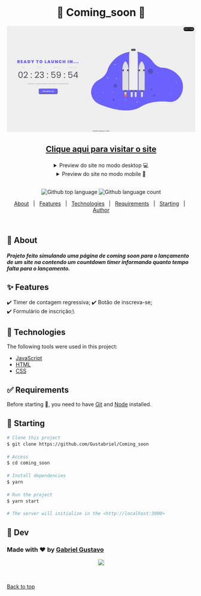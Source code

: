 &#xa0;


<h1 align="center">&#x1F680 Coming_soon &#x1F680</h1>


<p align="center"> <img src="./images/rdm/2022-02-06 02-28-56.gif"> </p>


## <a href="https://gustabriel.github.io/Coming-soon/"  ><p align="center">Clique aqui para visitar o site<p></a>
</div>

<details close align="center">
  <summary> 
     Preview do site no modo desktop 💻
  </summary>
   <h1 style="margin: auto">
   <img src="./images/rdm/home-desk.png">
   </h1>
</details>

<details close align="center">
  <summary> 
     Preview do site no modo mobile 📱
  </summary>
   <h1 style="margin: auto">
   <img src="./images/rdm/mobile.png">
   </h1>
</details>

<br>

<p align="center">
  <img alt="Github top language" src="https://img.shields.io/github/languages/top/Gustabriel/Coming_soon?color=56BEB8">

  <img alt="Github language count" src="https://img.shields.io/github/languages/count/Gustabriel/Coming_soon?color=56BEB8">


</p>


<p align="center">
  <a href="#dart-about">About</a> &#xa0; | &#xa0; 
  <a href="#sparkles-features">Features</a> &#xa0; | &#xa0;
  <a href="#rocket-technologies">Technologies</a> &#xa0; | &#xa0;
  <a href="#white_check_mark-requirements">Requirements</a> &#xa0; | &#xa0;
  <a href="#checkered_flag-starting">Starting</a> &#xa0; | &#xa0;
  <a href="https://github.com/{{YOUR_GITHUB_USERNAME}}" target="_blank">Author</a>
</p>

<br>

## :dart: About ##

#####  Projeto feito simulando uma página de coming soon para o lançamento de um site na contendo um countdown timer informando quanto tempo falta para o lançamento. 

## :sparkles: Features ##

:heavy_check_mark: Timer de contagem regressiva;
:heavy_check_mark: Botão de inscreva-se;\
:heavy_check_mark: Formulário de inscrição;\


## :rocket: Technologies ##

The following tools were used in this project:

- [JavaScript](https://www.javascript.com/)
- [HTML](https://www.w3schools.com/html/default.asp)
- [CSS](https://www.w3schools.com/css/default.asp)

## :white_check_mark: Requirements ##

Before starting :checkered_flag:, you need to have [Git](https://git-scm.com) and [Node](https://nodejs.org/en/) installed.

## :checkered_flag: Starting ##

```bash
# Clone this project
$ git clone https://github.com/Gustabriel/Coming_soon

# Access
$ cd coming_soon

# Install dependencies
$ yarn

# Run the project
$ yarn start

# The server will initialize in the <http://localhost:3000>
```

## :memo: Dev ##

### Made with :heart: by <a href="https://github.com/Gustabriel" target="_blank"> Gabriel Gustavo</a>
<p align="center"> <img src="https://avatars.githubusercontent.com/u/85717855?s=400&u=54f74f411cfd6628bde9d3a81565efb9f27e1b22&v=4" width="300px"> </p>

&#xa0;

<a href="#top">Back to top</a>
